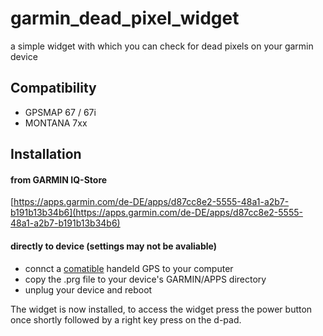 # garmin_dead_pixel_widget
a simple widget with which you can check for dead pixels on your garmin device

<div id="compatibility">
  
## Compatibility
- GPSMAP 67 / 67i
- MONTANA 7xx

</div>

## Installation

#### from GARMIN IQ-Store

[https://apps.garmin.com/de-DE/apps/d87cc8e2-5555-48a1-a2b7-b191b13b34b6](https://apps.garmin.com/de-DE/apps/d87cc8e2-5555-48a1-a2b7-b191b13b34b6)

#### directly to device (settings may not be avaliable)

- connct a [comatible](#compatibility) handeld GPS to your computer
- copy the .prg file to your device's GARMIN/APPS directory
- unplug your device and reboot

The widget is now installed, to access the widget press the power button once shortly followed by a right key press on the d-pad.
